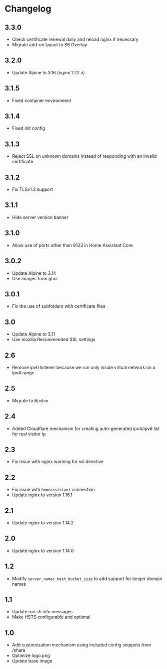# Changelog

## 3.3.0

- Check certificate renewal daily and reload nginx if necessary
- Migrate add-on layout to S6 Overlay

## 3.2.0

- Update Alpine to 3.16 (nginx 1.22.x)

## 3.1.5

- Fixed container environment

## 3.1.4

- Fixed init config

## 3.1.3

- Reject SSL on unknown domains instead of responding with an invalid certificate

## 3.1.2

- Fix TLSv1.3 support

## 3.1.1

- Hide server version banner

## 3.1.0

- Allow use of ports other than 8123 in Home Assistant Core

## 3.0.2

- Update Alpine to 3.14
- Use images from ghcr

## 3.0.1

- Fix the use of subfolders with certificate files

## 3.0

- Update Alpine to 3.11
- Use mozilla Recommended SSL settings

## 2.6

- Remove ipv6 listener because we run only inside virtual network on a ipv4 range

## 2.5

- Migrate to Bashio

## 2.4

- Added Cloudflare mechanism for creating auto-generated ipv4/ipv6 list for real visitor ip

## 2.3

- Fix issue with nginx warning for ssl directive

## 2.2

- Fix issue with `homeassistant` connection
- Update nginx to version 1.16.1

## 2.1

- Update nginx to version 1.14.2

## 2.0

- Update nginx to version 1.14.0

## 1.2

- Modify `server_names_hash_bucket_size` to add support for longer domain names

## 1.1

- Update run.sh info messages
- Make HSTS configurable and optional

## 1.0

- Add customization mechanism using included config snippets from /share
- Optimize logo.png
- Update base image
